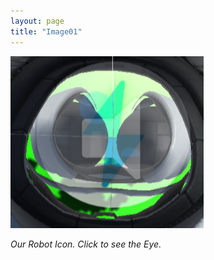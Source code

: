```yaml
---
layout: page
title: "Image01"
---
```




[![PassageIcon][icon-image]][graphics01-link]

[icon-image]: assets/PasageIcon.png "A cute cat"
[graphics01-link]: https://bobkoto.github.io/bob-site/graphics01 "Go to Graphics01"

>

*Our Robot Icon. Click to see the Eye.*
